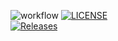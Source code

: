 ![workflow](https://github.com/a5ea5em5int/seMethods/actions/workflows/main.yml/badge.svg)
[![LICENSE](https://img.shields.io/github/license/a5ea5em5int/sem.svg?style=flat-square)](https://github.com/a5ea5em5int/sem/blob/master/LICENSE)  
[![Releases](https://img.shields.io/github/release/a5ea5em5int/sem/all.svg?style=flat-square)](https://github.com/a5ea5em5int/sem/releases)  